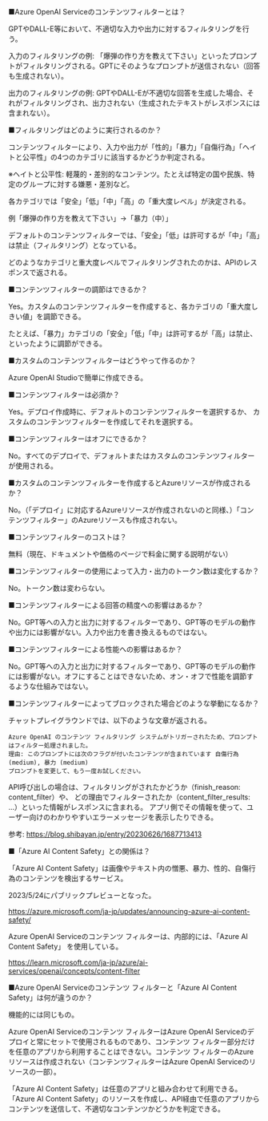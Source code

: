 ■Azure OpenAI Serviceのコンテンツフィルターとは？

GPTやDALL-E等において、不適切な入力や出力に対するフィルタリングを行う。

入力のフィルタリングの例: 「爆弾の作り方を教えて下さい」といったプロンプトがフィルタリングされる。GPTにそのようなプロンプトが送信されない（回答も生成されない）。

出力のフィルタリングの例: GPTやDALL-Eが不適切な回答を生成した場合、それがフィルタリングされ、出力されない（生成されたテキストがレスポンスには含まれない）。

■フィルタリングはどのように実行されるのか？

コンテンツフィルターにより、入力や出力が「性的」「暴力」「自傷行為」「ヘイトと公平性」の4つのカテゴリに該当するかどうか判定される。

※ヘイトと公平性: 軽蔑的・差別的なコンテンツ。たとえば特定の国や民族、特定のグループに対する嫌悪・差別など。

各カテゴリでは「安全」「低」「中」「高」の「重大度レベル」が決定される。

例「爆弾の作り方を教えて下さい」→「暴力（中）」

デフォルトのコンテンツフィルターでは、「安全」「低」は許可するが「中」「高」は禁止（フィルタリング）となっている。

どのようなカテゴリと重大度レベルでフィルタリングされたのかは、APIのレスポンスで返される。

■コンテンツフィルターの調節はできるか？

Yes。カスタムのコンテンツフィルターを作成すると、各カテゴリの「重大度しきい値」を調節できる。

たとえば、「暴力」カテゴリの「安全」「低」「中」は許可するが「高」は禁止、といったように調節ができる。

■カスタムのコンテンツフィルターはどうやって作るのか？

Azure OpenAI Studioで簡単に作成できる。

■コンテンツフィルターは必須か？

Yes。デプロイ作成時に、デフォルトのコンテンツフィルターを選択するか、
カスタムのコンテンツフィルターを作成してそれを選択する。

■コンテンツフィルターはオフにできるか？

No。すべてのデプロイで、デフォルトまたはカスタムのコンテンツフィルターが使用される。


■カスタムのコンテンツフィルターを作成するとAzureリソースが作成されるか？

No。（「デプロイ」に対応するAzureリソースが作成されないのと同様、）「コンテンツフィルター」のAzureリソースも作成されない。

■コンテンツフィルターのコストは？

無料（現在、ドキュメントや価格のページで料金に関する説明がない）

■コンテンツフィルターの使用によって入力・出力のトークン数は変化するか？

No。トークン数は変わらない。

■コンテンツフィルターによる回答の精度への影響はあるか？

No。GPT等への入力と出力に対するフィルターであり、GPT等のモデルの動作や出力には影響がない。入力や出力を書き換えるものではない。

■コンテンツフィルターによる性能への影響はあるか？

No。GPT等への入力と出力に対するフィルターであり、GPT等のモデルの動作には影響がない。オフにすることはできないため、オン・オフで性能を調節するような仕組みではない。

■コンテンツフィルターによってブロックされた場合どのような挙動になるか？

チャットプレイグラウンドでは、以下のような文章が返される。

```
Azure OpenAI のコンテンツ フィルタリング システムがトリガーされたため、プロンプトはフィルター処理されました。
理由: このプロンプトには次のフラグが付いたコンテンツが含まれています 自傷行為 (medium), 暴力 (medium)
プロンプトを変更して、もう一度お試しください。 
```

API呼び出しの場合は、フィルタリングがされたかどうか（finish_reason: content_filter）や、
どの理由でフィルターされたか（content_filter_results: ...）といった情報がレスポンスに含まれる。
アプリ側でその情報を使って、ユーザー向けのわかりやすいエラーメッセージを表示したりできる。

参考: https://blog.shibayan.jp/entry/20230626/1687713413

■「Azure AI Content Safety」との関係は？

「Azure AI Content Safety」は画像やテキスト内の憎悪、暴力、性的、自傷行為のコンテンツを検出するサービス。

2023/5/24にパブリックプレビューとなった。

https://azure.microsoft.com/ja-jp/updates/announcing-azure-ai-content-safety/

Azure OpenAI Serviceのコンテンツ フィルターは、内部的には、「Azure AI Content Safety」 を使用している。

https://learn.microsoft.com/ja-jp/azure/ai-services/openai/concepts/content-filter

■Azure OpenAI Serviceのコンテンツ フィルターと「Azure AI Content Safety」は何が違うのか？

機能的には同じもの。

Azure OpenAI Serviceのコンテンツ フィルターはAzure OpenAI Serviceのデプロイと常にセットで使用されるものであり、コンテンツ フィルター部分だけを任意のアプリから利用することはできない。コンテンツ フィルターのAzureリソースは作成されない（コンテンツフィルターはAzure OpenAI Serviceのリソースの一部）。

「Azure AI Content Safety」は任意のアプリと組み合わせて利用できる。「Azure AI Content Safety」のリソースを作成し、API経由で任意のアプリからコンテンツを送信して、不適切なコンテンツかどうかを判定できる。
